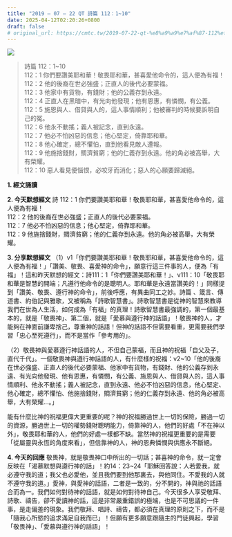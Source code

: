 ```yaml
---
title: "2019 – 07 – 22 QT 詩篇 112：1~10"
date: 2025-04-12T02:20:26+0800
draft: false
# original_url: https://cmtc.tw/2019-07-22-qt-%e8%a9%a9%e7%af%87-112%ef%bc%9a110
---
```


![](/images/qt.jpg)
> 詩篇 112：1\~10  
> 112：1 你們要讚美耶和華！敬畏耶和華，甚喜愛他命令的，這人便為有福！  
> 112：2 他的後裔在世必強盛；正直人的後代必要蒙福。  
> 112：3 他家中有貨物，有錢財；他的公義存到永遠。  
> 112：4 正直人在黑暗中，有光向他發現；他有恩惠，有憐憫，有公義。  
> 112：5 施恩與人、借貸與人的，這人事情順利；他被審判的時候要訴明自己的冤。  
> 112：6 他永不動搖；義人被記念，直到永遠。  
> 112：7 他必不怕凶惡的信息；他心堅定，倚靠耶和華。  
> 112：8 他心確定，總不懼怕，直到他看見敵人遭報。  
> 112：9 他施捨錢財，賙濟貧窮；他的仁義存到永遠。他的角必被高舉，大有榮耀。  
> 112：10 惡人看見便惱恨，必咬牙而消化；惡人的心願要歸滅絕。

**1. 經文誦讀**

**2.  今天默想經文**
詩 112：1 你們要讚美耶和華！敬畏耶和華，甚喜愛他命令的，這人便為有福！  
112：2 他的後裔在世必強盛；正直人的後代必要蒙福。  
112：7 他必不怕凶惡的信息；他心堅定，倚靠耶和華。  
112：9 他施捨錢財，賙濟貧窮；他的仁義存到永遠。他的角必被高舉，大有榮耀。

**3. 分享默想經文**
（1）v1「你們要讚美耶和華！敬畏耶和華，甚喜愛他命令的，這人便為有福！」「讚美、敬畏、喜愛神的命令」，願意行這三件事的人，便為「有福」！這和昨天默想的經文：詩111：1「你們要讚美耶和華！」、v111：10「敬畏耶和華是智慧的開端；凡遵行他命令的是聰明人。耶和華是永遠當讚美的！」同樣提到「讚美、敬畏、遵行神的命令」，前後呼應，有異曲同工之妙。詩篇 、箴言、傳道書、約伯記與雅歌，又被稱為「詩歌智慧書」。詩歌智慧書是從神的智慧來教導我們在世為人生活，如何成為「有福」的真理！詩歌智慧書最強調的，第一個最基本的，就是「敬畏神」、第二個，就是「愛慕與遵行神的話語」！敬畏神的人，才能夠在神面前謙卑捨己，尊重神的話語！但神的話語不但需要看重，更需要我們學習「忠心至死遵行」，而不是當作「參考用的」。

（2）敬畏神與愛慕遵行神話語的人，不但自己蒙福，而且神的祝福「自父及子，直代千代」。一個敬畏神與遵行神話語的人，有什麼樣的祝福：v2\~10「他的後裔在世必強盛、正直人的後代必要蒙福、他家中有貨物，有錢財、他的公義存到永遠、有光向他發現、他有恩惠，有憐憫，有公義、施恩與人、借貸與人的，這人事情順利、他永不動搖；義人被記念，直到永遠、他必不怕凶惡的信息，他心堅定、他心確定，總不懼怕、他施捨錢財，賙濟貧窮；他的仁義存到永遠、他的角必被高舉，大有榮耀…。」

能有什麼比神的祝福更偉大更重要的呢？神的祝福勝過世上一切的保險，勝過一切的資源，勝過世上一切的權勢錢財聰明能力，倚靠神的人，他們的好處「不在神以外」，敬畏耶和華的人，他們的好處一樣都不缺。當然神的祝福更重要的是需要「從屬靈與永恆的角度來看」，但信靠神的人，神的恩典憐憫與供應永不斷絕。

**4. 今天的回應**
敬畏神，就是敬畏神口中所出的一切話；甚喜神的命令，就一定會反映在「渴慕默想與遵行神的話」！約14：23\~24「耶穌回答說：人若愛我，就必遵守我的道；我父也必愛他，並且我們要到他那裏去，與他同住。不愛我的人就不遵守我的道。」愛神，與愛神的話語，二者是一致的，分不開的，神與祂的話語合而為一。我們如何對待神的話語，就是如何對待神自己。今天很多人享受敬拜、詩歌、禱告，卻不愛讀神的話，這是非常嚴重錯誤的極端，也是不可思議的一件事，是走偏差的現象。我們敬拜、唱詩、禱告，都必須在真理的原則之下，而不是「隨我心所慾的追求滿足自我而已」！但願有更多願意跟隨主的門徒興起，學習「敬畏神」、「愛慕與遵行神的話語」！
